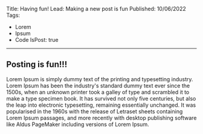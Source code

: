 ﻿Title: Having fun!
Lead: Making a new post is fun
Published: 10/06/2022
Tags:
  - Lorem
  - Ipsum
  - Code
IsPost: true

---

## Posting is fun!!!

Lorem Ipsum is simply dummy text of the printing and typesetting industry. Lorem Ipsum has been the industry's standard dummy text ever since the 1500s, when an unknown printer took a galley of type and scrambled it to make a type specimen book. It has survived not only five centuries, but also the leap into electronic typesetting, remaining essentially unchanged. It was popularised in the 1960s with the release of Letraset sheets containing Lorem Ipsum passages, and more recently with desktop publishing software like Aldus PageMaker including versions of Lorem Ipsum.
